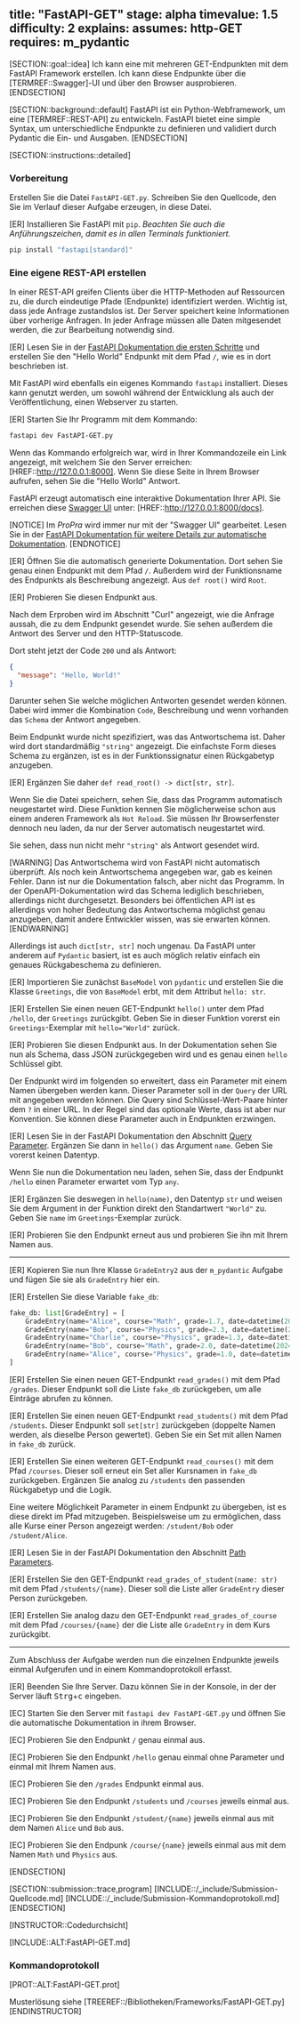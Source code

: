 title: "FastAPI-GET"
stage: alpha
timevalue: 1.5
difficulty: 2
explains:
assumes: http-GET
requires: m_pydantic
---


[SECTION::goal::idea]
Ich kann eine mit mehreren GET-Endpunkten mit dem FastAPI Framework erstellen.
Ich kann diese Endpunkte über die [TERMREF::Swagger]-UI und über den Browser ausprobieren.
[ENDSECTION]

[SECTION::background::default]
FastAPI ist ein Python-Webframework, um eine [TERMREF::REST-API] zu entwickeln.
FastAPI bietet eine simple Syntax, um unterschiedliche Endpunkte zu definieren
und validiert durch Pydantic die Ein- und Ausgaben.
[ENDSECTION]


[SECTION::instructions::detailed]


### Vorbereitung

Erstellen Sie die Datei `FastAPI-GET.py`.
Schreiben Sie den Quellcode, den Sie im Verlauf dieser Aufgabe erzeugen, in diese Datei.

[ER] Installieren Sie FastAPI mit `pip`.
_Beachten Sie auch die Anführungszeichen, damit es in allen Terminals funktioniert._

```sh
pip install "fastapi[standard]"
```


### Eine eigene REST-API erstellen

In einer REST-API greifen Clients über die HTTP-Methoden auf Ressourcen zu,
die durch eindeutige Pfade (Endpunkte) identifiziert werden.
Wichtig ist, dass jede Anfrage zustandslos ist.
Der Server speichert keine Informationen über vorherige Anfragen.
In jeder Anfrage müssen alle Daten mitgesendet werden, die zur Bearbeitung notwendig sind.

[ER] Lesen Sie in der
[FastAPI Dokumentation die ersten Schritte](https://fastapi.tiangolo.com/tutorial/first-steps/)
und erstellen Sie den "Hello World" Endpunkt mit dem Pfad `/`, wie es in dort beschrieben ist.

Mit FastAPI wird ebenfalls ein eigenes Kommando `fastapi` installiert.
Dieses kann genutzt werden, um sowohl während der Entwicklung als auch der Veröffentlichung,
einen Webserver zu starten.

[ER] Starten Sie Ihr Programm mit dem Kommando:

```sh
fastapi dev FastAPI-GET.py
```

Wenn das Kommando erfolgreich war, wird in Ihrer Kommandozeile ein Link angezeigt,
mit welchem Sie den Server erreichen:
[HREF::http://127.0.0.1:8000].
Wenn Sie diese Seite in Ihrem Browser aufrufen, sehen Sie die "Hello World"
Antwort.

FastAPI erzeugt automatisch eine interaktive Dokumentation Ihrer API.
Sie erreichen diese
[Swagger UI](https://github.com/swagger-api/swagger-ui)
unter:
[HREF::http://127.0.0.1:8000/docs].

[NOTICE]
Im _ProPra_ wird immer nur mit der "Swagger UI" gearbeitet.
Lesen Sie in der
[FastAPI Dokumentation für weitere Details zur automatische Dokumentation](https://fastapi.tiangolo.com/features/#automatic-docs).
[ENDNOTICE]

[ER] Öffnen Sie die automatisch generierte Dokumentation.
Dort sehen Sie genau einen Endpunkt mit dem Pfad `/`.
Außerdem wird der Funktionsname des Endpunkts als Beschreibung angezeigt.
Aus `def root()` wird `Root`.

[ER] Probieren Sie diesen Endpunkt aus.

Nach dem Erproben wird im Abschnitt "Curl" angezeigt, wie die Anfrage aussah,
die zu dem Endpunkt gesendet wurde.
Sie sehen außerdem die Antwort des Server und den HTTP-Statuscode.

Dort steht jetzt der Code `200` und als Antwort:

```json
{
  "message": "Hello, World!"
}
```

Darunter sehen Sie welche möglichen Antworten gesendet werden können.
Dabei wird immer die Kombination `Code`, Beschreibung und wenn vorhanden das
`Schema` der Antwort angegeben.

Beim Endpunkt wurde nicht spezifiziert, was das Antwortschema ist.
Daher wird dort standardmäßig `"string"` angezeigt.
Die einfachste Form dieses Schema zu ergänzen, ist es in der Funktionssignatur einen
Rückgabetyp anzugeben.

[ER] Ergänzen Sie daher `def read_root() -> dict[str, str]`.

Wenn Sie die Datei speichern, sehen Sie, dass das Programm automatisch neugestartet wird.
Diese Funktion kennen Sie möglicherweise schon aus einem anderen Framework als `Hot Reload`.
Sie müssen Ihr Browserfenster dennoch neu laden, da nur der Server automatisch
neugestartet wird.

Sie sehen, dass nun nicht mehr `"string"` als Antwort gesendet wird.

[WARNING]
Das Antwortschema wird von FastAPI nicht automatisch überprüft.
Als noch kein Antwortschema angegeben war, gab es keinen Fehler.
Dann ist nur die Dokumentation falsch, aber nicht das Programm.
In der OpenAPI-Dokumentation wird das Schema lediglich beschrieben, allerdings nicht durchgesetzt.
Besonders bei öffentlichen API ist es allerdings von hoher Bedeutung das Antwortschema
möglichst genau anzugeben, damit andere Entwickler wissen, was sie erwarten können.
[ENDWARNING]

Allerdings ist auch `dict[str, str]` noch ungenau.
Da FastAPI unter anderem auf `Pydantic` basiert, ist es auch möglich relativ einfach
ein genaues Rückgabeschema zu definieren.

[ER] Importieren Sie zunächst `BaseModel` von `pydantic` und erstellen Sie
die Klasse `Greetings`, die von `BaseModel` erbt, mit dem Attribut `hello: str`.

[ER] Erstellen Sie einen neuen GET-Endpunkt `hello()` unter dem Pfad `/hello`,
der `Greetings` zurückgibt.
Geben Sie in dieser Funktion vorerst ein `Greetings`-Exemplar mit `hello="World"` zurück.

[ER] Probieren Sie diesen Endpunkt aus.
In der Dokumentation sehen Sie nun als Schema, dass JSON zurückgegeben wird
und es genau einen `hello` Schlüssel gibt.

Der Endpunkt wird im folgenden so erweitert, dass ein Parameter mit einem Namen
übergeben werden kann.
Dieser Parameter soll in der `Query` der URL mit angegeben werden können.
Die Query sind Schlüssel-Wert-Paare hinter dem `?` in einer URL.
In der Regel sind das optionale Werte, dass ist aber nur Konvention.
Sie können diese Parameter auch in Endpunkten erzwingen.

[ER] Lesen Sie in der FastAPI Dokumentation den Abschnitt
[Query Parameter](https://fastapi.tiangolo.com/tutorial/query-params/).
Ergänzen Sie dann in `hello()` das Argument `name`.
Geben Sie vorerst keinen Datentyp.

Wenn Sie nun die Dokumentation neu laden, sehen Sie, dass der Endpunkt `/hello`
einen Parameter erwartet vom Typ `any`.

[ER] Ergänzen Sie deswegen in `hello(name)`, den Datentyp `str` und weisen Sie
dem Argument in der Funktion direkt den Standartwert `"World"` zu.
Geben Sie `name` im `Greetings`-Exemplar zurück.

[ER] Probieren Sie den Endpunkt erneut aus und probieren Sie ihn mit Ihrem Namen aus.

---

[ER] Kopieren Sie nun Ihre Klasse `GradeEntry2` aus der `m_pydantic` Aufgabe und
fügen Sie sie als `GradeEntry` hier ein.

[ER] Erstellen Sie diese Variable `fake_db`:

```py
fake_db: list[GradeEntry] = [
    GradeEntry(name="Alice", course="Math", grade=1.7, date=datetime(2024, 4, 10)),
    GradeEntry(name="Bob", course="Physics", grade=2.3, date=datetime(2024, 4, 12)),
    GradeEntry(name="Charlie", course="Physics", grade=1.3, date=datetime(2024, 4, 15)),
    GradeEntry(name="Bob", course="Math", grade=2.0, date=datetime(2024, 4, 18)),
    GradeEntry(name="Alice", course="Physics", grade=1.0, date=datetime(2024, 4, 20)),
]
```

[ER] Erstellen Sie einen neuen GET-Endpunkt `read_grades()` mit dem Pfad `/grades`.
Dieser Endpunkt soll die Liste `fake_db` zurückgeben, um alle Einträge abrufen zu können.

[ER] Erstellen Sie einen neuen GET-Endpunkt `read_students()` mit dem Pfad `/students`.
Dieser Endpunkt soll `set[str]` zurückgeben (doppelte Namen werden, als dieselbe
Person gewertet).
Geben Sie ein Set mit allen Namen in `fake_db` zurück.

[ER] Erstellen Sie einen weiteren GET-Endpunkt `read_courses()` mit dem Pfad `/courses`.
Dieser soll erneut ein Set aller Kursnamen in `fake_db` zurückgeben.
Ergänzen Sie analog zu `/students` den passenden Rückgabetyp und die Logik.

Eine weitere Möglichkeit Parameter in einem Endpunkt zu übergeben, ist es diese direkt
im Pfad mitzugeben.
Beispielsweise um zu ermöglichen, dass alle Kurse einer Person angezeigt werden:
`/student/Bob` oder `/student/Alice`.

[ER] Lesen Sie in der FastAPI Dokumentation den Abschnitt
[Path Parameters](https://fastapi.tiangolo.com/tutorial/path-params/).

[ER] Erstellen Sie den GET-Endpunkt `read_grades_of_student(name: str)` mit dem
Pfad `/students/{name}`.
Dieser soll die Liste aller `GradeEntry` dieser Person zurückgeben.

[ER] Erstellen Sie analog dazu den GET-Endpunkt `read_grades_of_course` mit dem
Pfad `/courses/{name}` der die Liste alle `GradeEntry` in dem Kurs zurückgibt.

---

Zum Abschluss der Aufgabe werden nun die einzelnen Endpunkte jeweils einmal
Aufgerufen und in einem Kommandoprotokoll erfasst.

[ER] Beenden Sie Ihre Server. Dazu können Sie in der Konsole, in der der Server
läuft <kbd>Strg</kbd>+<kbd>c</kbd> eingeben.

[EC] Starten Sie den Server mit `fastapi dev FastAPI-GET.py` und öffnen Sie
die automatische Dokumentation in ihrem Browser.

[EC] Probieren Sie den Endpunkt `/` genau einmal aus.

[EC] Probieren Sie den Endpunkt `/hello` genau einmal ohne Parameter und einmal
mit Ihrem Namen aus.

[EC] Probieren Sie den `/grades` Endpunkt einmal aus.

[EC] Probieren Sie den Endpunkt `/students` und `/courses` jeweils einmal aus.

[EC] Probieren Sie den Endpunkt `/student/{name}` jeweils einmal aus mit dem Namen
`Alice` und `Bob` aus.

[EC] Probieren Sie den Endpunk `/course/{name}` jeweils einmal aus mit dem Namen
`Math` und `Physics` aus.

[ENDSECTION]


[SECTION::submission::trace,program]
[INCLUDE::/_include/Submission-Quellcode.md]
[INCLUDE::/_include/Submission-Kommandoprotokoll.md]
[ENDSECTION]

[INSTRUCTOR::Codedurchsicht]

[INCLUDE::ALT:FastAPI-GET.md]

### Kommandoprotokoll

[PROT::ALT:FastAPI-GET.prot]

Musterlösung siehe [TREEREF::/Bibliotheken/Frameworks/FastAPI-GET.py]
[ENDINSTRUCTOR]
